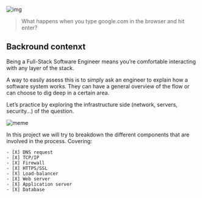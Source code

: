 ![img](https://assets.imaginablefutures.com/media/images/ALX_Logo.max-200x150.png)
  > What happens when you type google.com in the browser and hit enter?

## Backround contenxt
Being a Full-Stack Software Engineer means you’re comfortable interacting with any layer of the stack.

A way to easily assess this is to simply ask an engineer to explain how a software system works. They can have a general overview of the flow or can choose to dig deep in a certain area.

Let’s practice by exploring the infrastructure side (network, servers, security…) of the question.

![meme](https://s3.amazonaws.com/intranet-projects-files/holbertonschool-sysadmin_devops/298/aJPw3mw.jpg)

In this project we will try to breakdown the different components that are involved in the process. Covering:

    - [X] DNS request
    - [X] TCP/IP
    - [X] Firewall
    - [X] HTTPS/SSL
    - [X] Load-balancer
    - [X] Web server
    - [X] Application server
    - [X] Database
